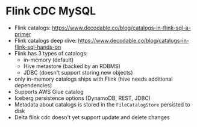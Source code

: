 Flink CDC MySQL
===

- Flink catalogs: https://www.decodable.co/blog/catalogs-in-flink-sql-a-primer
- Flink catalogs deep dive: https://www.decodable.co/blog/catalogs-in-flink-sql-hands-on
- Flink has 3 types of catalogs:
    - in-memory (default)
    - Hive metastore (backed by an RDBMS)
    - JDBC (doesn't support storing new objects)
- only in-memory catalogs ships with Flink (hive needs additional dependencies)
- Supports AWS Glue catalog
- Iceberg persistence options (DynamoDB, REST, JDBC)
- Metadata about catalogs is stored in the `FileCatalogStore` persisted to disk
- Delta flink cdc doesn't yet support update and delete changes
